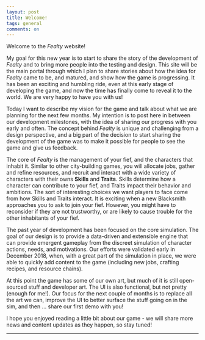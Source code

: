 ```yaml
---
layout: post
title: Welcome!
tags: general
comments: on
---
```


Welcome to the *Fealty* website!

My goal for this new year is to start to share the story of the development of *Fealty* and to bring more people into the testing and design. This site will be the main portal through which I plan to share stories about how the idea for *Fealty* came to be, and matured, and show how the game is progressing. It has been an exciting and humbling ride, even at this early stage of developing the game, and now the time has finally come to reveal it to the world. We are very happy to have you with us!
<!--more-->
Today I want to describe my vision for the game and talk about what we are planning for the next few months. My intention is to post here in between our development milestones, with the idea of sharing our progress with you early and often. The concept behind *Fealty* is unique and challenging from a design perspective, and a big part of the decision to start sharing the development of the game was to make it possible for people to see the game and give us feedback.

The core of *Fealty* is the management of your fief, and the characters that inhabit it. Similar to other city-building games, you will allocate jobs, gather and refine resources, and recruit and interact with a wide variety of characters with their owns **Skills** and **Traits**.  Skills determine how a character can contribute to your fief, and Traits impact their behavior and ambitions. The sort of interesting choices we want players to face come from how Skills and Traits interact. It is exciting when a new Blacksmith approaches you to ask to join your fief. However, you might have to reconsider if they are not trustworthy, or are likely to cause trouble for the other inhabitants of your fief.

The past year of development has been focused on the core simulation. The goal of our design is to provide a data-driven and extensible engine that can provide emergent gameplay from the discreet simulation of character actions, needs, and motivations. Our efforts were validated early in December 2018, when, with a great part of the simulation in place, we were able to quickly add content to the game (including new jobs, crafting recipes, and resource chains).

At this point the game has some of our own art, but much of it is still open-sourced stuff and developer art. The UI is also functional, but not pretty (enough for me!). Our focus for the next couple of months is to replace all the art we can, improve the UI to better surface the stuff going on in the sim, and then ... share our first demo with you!

I hope you enjoyed reading a little bit about our game - we will share more news and content updates as they happen, so stay tuned!

---
